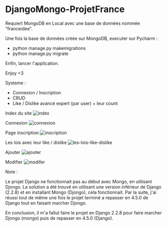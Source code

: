 # DjangoMongo-ProjetFrance

Requiert MongoDB en Local avec une base de données nommée "franceidee".

Une fois la base de données créée sur MongoDB, executer sur Pycharm :
- python manage.py makemigrations
- python manage.py migrate

Enfin, lancer  l'application.

Enjoy <3

Systeme :
- Connexion / Inscription
- CRUD
- Like / Dislike avancé expert (par user) + leur count

Index du site
![index](https://user-images.githubusercontent.com/31990307/174184967-372ad05b-d0e9-4abe-890e-3bb28c54a0a8.PNG)

Connexion
![connexion](https://user-images.githubusercontent.com/31990307/174184976-4f6e80bd-e497-4e4a-b858-205cf43dff87.PNG)

Page inscription
![inscription](https://user-images.githubusercontent.com/31990307/174184969-31d87cc9-10b3-405a-9812-e6786cd90ca0.PNG)

Les lois avec leur like / dislike
![les-lois-like-dislike](https://user-images.githubusercontent.com/31990307/174184970-5a4a1958-022c-44e4-b1c0-9fee4f71da6d.PNG)

Ajouter 
![ajouter](https://user-images.githubusercontent.com/31990307/174184974-9f6861c0-1f10-4857-86e7-d051c4f6bc5f.PNG)

Modifier
![modifer](https://user-images.githubusercontent.com/31990307/174184972-de7c71d3-30de-411b-b727-1c528b5c80de.PNG)


Note :

Le projet Django ne fonctionnait pas au début avec Mongo, en utilisant Djongo.
La solution a été trouvé en utilisant une version inférieur de Django (2.2.8) et en installant Mongo (Djongo), cela fonctionnait.
Par la suite, j'ai réussi tout de même une fois le projet terminé a repasser en 4.5.0 de Django tout en faisant marcher Djongo.

En conclusion, il m'a fallut faire le projet en Django 2.2.8 pour faire marcher Djongo (mongo) puis de repasser en 4.5.0 (Django).

